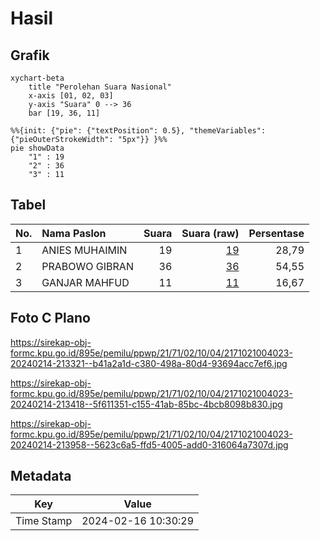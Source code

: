 # Hasil

## Grafik

```mermaid
xychart-beta
    title "Perolehan Suara Nasional"
    x-axis [01, 02, 03]
    y-axis "Suara" 0 --> 36
    bar [19, 36, 11]
```

```mermaid
%%{init: {"pie": {"textPosition": 0.5}, "themeVariables": {"pieOuterStrokeWidth": "5px"}} }%%
pie showData
    "1" : 19
    "2" : 36
    "3" : 11
```

## Tabel

| No. | Nama Paslon    | Suara | Suara (raw) | Persentase |
|:--- |:-------------- | -----:| -----------:| ----------:|
| 1   | ANIES MUHAIMIN | 19    | [19][p-1]   | 28,79      |
| 2   | PRABOWO GIBRAN | 36    | [36][p-2]   | 54,55      |
| 3   | GANJAR MAHFUD  | 11    | [11][p-3]   | 16,67      |


[p-1]: https://github.com/gigit-pemilu/pemilu-2024/blob/main/pilpres/hitung-suara/sub/21-kepulauan-riau/sub/71-kota-batam/sub/02-batu-ampar/sub/1004-kampung-seraya/sub/023-tps/sub/paslon-1.txt
[p-2]: https://github.com/gigit-pemilu/pemilu-2024/blob/main/pilpres/hitung-suara/sub/21-kepulauan-riau/sub/71-kota-batam/sub/02-batu-ampar/sub/1004-kampung-seraya/sub/023-tps/sub/paslon-2.txt
[p-3]: https://github.com/gigit-pemilu/pemilu-2024/blob/main/pilpres/hitung-suara/sub/21-kepulauan-riau/sub/71-kota-batam/sub/02-batu-ampar/sub/1004-kampung-seraya/sub/023-tps/sub/paslon-3.txt

## Foto C Plano

https://sirekap-obj-formc.kpu.go.id/895e/pemilu/ppwp/21/71/02/10/04/2171021004023-20240214-213321--b41a2a1d-c380-498a-80d4-93694acc7ef6.jpg

https://sirekap-obj-formc.kpu.go.id/895e/pemilu/ppwp/21/71/02/10/04/2171021004023-20240214-213418--5f611351-c155-41ab-85bc-4bcb8098b830.jpg

https://sirekap-obj-formc.kpu.go.id/895e/pemilu/ppwp/21/71/02/10/04/2171021004023-20240214-213958--5623c6a5-ffd5-4005-add0-316064a7307d.jpg


## Metadata

| Key        | Value               |
| ---------- | ------------------- |
| Time Stamp | 2024-02-16 10:30:29 |



